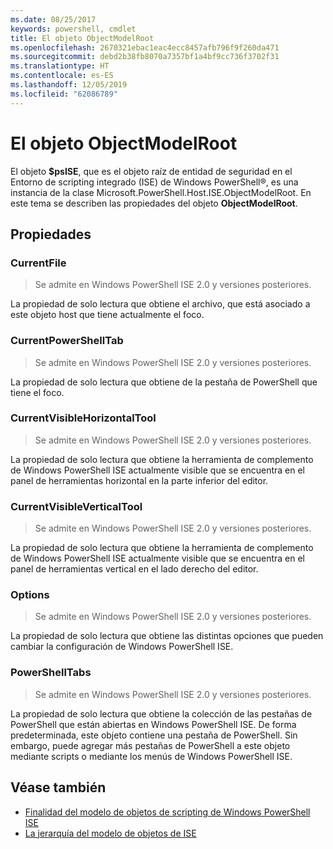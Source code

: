 ```yaml
---
ms.date: 08/25/2017
keywords: powershell, cmdlet
title: El objeto ObjectModelRoot
ms.openlocfilehash: 2670321ebac1eac4ecc8457afb796f9f260da471
ms.sourcegitcommit: debd2b38fb8070a7357bf1a4bf9cc736f3702f31
ms.translationtype: HT
ms.contentlocale: es-ES
ms.lasthandoff: 12/05/2019
ms.locfileid: "62086789"
---
```

# <a name="the-objectmodelroot-object"></a>El objeto ObjectModelRoot

El objeto **$psISE**, que es el objeto raíz de entidad de seguridad en el Entorno de scripting integrado (ISE) de Windows PowerShell®, es una instancia de la clase Microsoft.PowerShell.Host.ISE.ObjectModelRoot.
En este tema se describen las propiedades del objeto **ObjectModelRoot**.

## <a name="properties"></a>Propiedades

### <a name="currentfile"></a>CurrentFile

> Se admite en Windows PowerShell ISE 2.0 y versiones posteriores.

La propiedad de solo lectura que obtiene el archivo, que está asociado a este objeto host que tiene actualmente el foco.

### <a name="currentpowershelltab"></a>CurrentPowerShellTab

> Se admite en Windows PowerShell ISE 2.0 y versiones posteriores.

La propiedad de solo lectura que obtiene de la pestaña de PowerShell que tiene el foco.

### <a name="currentvisiblehorizontaltool"></a>CurrentVisibleHorizontalTool

> Se admite en Windows PowerShell ISE 2.0 y versiones posteriores.

La propiedad de solo lectura que obtiene la herramienta de complemento de Windows PowerShell ISE actualmente visible que se encuentra en el panel de herramientas horizontal en la parte inferior del editor.

### <a name="currentvisibleverticaltool"></a>CurrentVisibleVerticalTool

> Se admite en Windows PowerShell ISE 2.0 y versiones posteriores.

La propiedad de solo lectura que obtiene la herramienta de complemento de Windows PowerShell ISE actualmente visible que se encuentra en el panel de herramientas vertical en el lado derecho del editor.

### <a name="options"></a>Options

> Se admite en Windows PowerShell ISE 2.0 y versiones posteriores.

La propiedad de solo lectura que obtiene las distintas opciones que pueden cambiar la configuración de Windows PowerShell ISE.

### <a name="powershelltabs"></a>PowerShellTabs

> Se admite en Windows PowerShell ISE 2.0 y versiones posteriores.

La propiedad de solo lectura que obtiene la colección de las pestañas de PowerShell que están abiertas en Windows PowerShell ISE. De forma predeterminada, este objeto contiene una pestaña de PowerShell. Sin embargo, puede agregar más pestañas de PowerShell a este objeto mediante scripts o mediante los menús de Windows PowerShell ISE.

## <a name="see-also"></a>Véase también

- [Finalidad del modelo de objetos de scripting de Windows PowerShell ISE](Purpose-of-the-Windows-PowerShell-ISE-Scripting-Object-Model.md)
- [La jerarquía del modelo de objetos de ISE](The-ISE-Object-Model-Hierarchy.md)